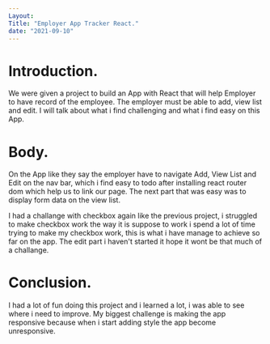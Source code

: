 ```yaml
---
Layout: 
Title: "Employer App Tracker React."
date: "2021-09-10"
---
```


# Introduction.

We were given a project to build an App with React that will help Employer to have record of the employee. The employer must be able to add, view list and edit. I will talk about what i find challenging and what i find easy on this App. 

# Body.

On the App like they say the employer have to navigate Add, View List and Edit on the nav bar, which i find easy to todo after installing react router dom which help us to link our page. The next part that was easy was to display form data on the view list.

I had a challange with checkbox again like the previous project, i struggled to make checkbox work the way it is suppose to work i spend a lot of time trying to make my checkbox work, this is what i have manage to achieve so far on the app. The edit part i haven't started it hope it wont be that much of a challange.

# Conclusion.

I had a lot of fun doing this project and i learned a lot, i was able to see where i need to improve. My biggest challenge is making the app responsive because when i start adding style the app become unresponsive. 